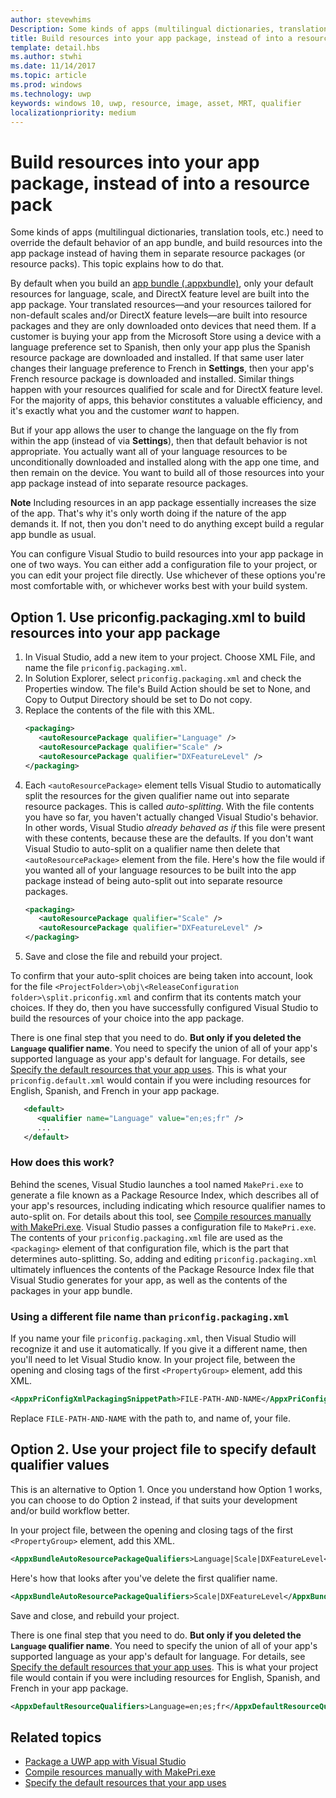 ```yaml
---
author: stevewhims
Description: Some kinds of apps (multilingual dictionaries, translation tools, etc.) need to override the default behavior of an app bundle, and build resources into the app package instead of having them in separate resource packages. This topic explains how to do that.
title: Build resources into your app package, instead of into a resource pack
template: detail.hbs
ms.author: stwhi
ms.date: 11/14/2017
ms.topic: article
ms.prod: windows
ms.technology: uwp
keywords: windows 10, uwp, resource, image, asset, MRT, qualifier
localizationpriority: medium
---
```


# Build resources into your app package, instead of into a resource pack

Some kinds of apps (multilingual dictionaries, translation tools, etc.) need to override the default behavior of an app bundle, and build resources into the app package instead of having them in separate resource packages (or resource packs). This topic explains how to do that.

By default when you build an [app bundle (.appxbundle)](../packaging/packaging-uwp-apps.md), only your default resources for language, scale, and DirectX feature level are built into the app package. Your translated resources&mdash;and your resources tailored for non-default scales and/or DirectX feature levels&mdash;are built into resource packages and they are only downloaded onto devices that need them. If a customer is buying your app from the Microsoft Store using a device with a language preference set to Spanish, then only your app plus the Spanish resource package are downloaded and installed. If that same user later changes their language preference to French in **Settings**, then your app's French resource package is downloaded and installed. Similar things happen with your resources qualified for scale and for DirectX feature level. For the majority of apps, this behavior constitutes a valuable efficiency, and it's exactly what you and the customer *want* to happen.

But if your app allows the user to change the language on the fly from within the app (instead of via **Settings**), then that default behavior is not appropriate. You actually want all of your language resources to be unconditionally downloaded and installed along with the app one time, and then remain on the device. You want to build all of those resources into your app package instead of into separate resource packages.

**Note** Including resources in an app package essentially increases the size of the app. That's why it's only worth doing if the nature of the app demands it. If not, then you don't need to do anything except build a regular app bundle as usual.

You can configure Visual Studio to build resources into your app package in one of two ways. You can either add a configuration file to your project, or you can edit your project file directly. Use whichever of these options you're most comfortable with, or whichever works best with your build system.

## Option 1. Use priconfig.packaging.xml to build resources into your app package

1. In Visual Studio, add a new item to your project. Choose XML File, and name the file `priconfig.packaging.xml`.
2. In Solution Explorer, select `priconfig.packaging.xml` and check the Properties window. The file's Build Action should be set to None, and Copy to Output Directory should be set to Do not copy.
3. Replace the contents of the file with this XML.
   ```xml
   <packaging>
      <autoResourcePackage qualifier="Language" />
      <autoResourcePackage qualifier="Scale" />
      <autoResourcePackage qualifier="DXFeatureLevel" />
   </packaging>
   ```
4. Each `<autoResourcePackage>` element tells Visual Studio to automatically split the resources for the given qualifier name out into separate resource packages. This is called *auto-splitting*. With the file contents you have so far, you haven't actually changed Visual Studio's behavior. In other words, Visual Studio *already behaved as if* this file were present with these contents, because these are the defaults. If you don't want Visual Studio to auto-split on a qualifier name then delete that `<autoResourcePackage>` element from the file. Here's how the file would if you wanted all of your language resources to be built into the app package instead of being auto-split out into separate resource packages.
   ```xml
   <packaging>
      <autoResourcePackage qualifier="Scale" />
      <autoResourcePackage qualifier="DXFeatureLevel" />
   </packaging>
   ```
5. Save and close the file and rebuild your project.

To confirm that your auto-split choices are being taken into account, look for the file `<ProjectFolder>\obj\<ReleaseConfiguration folder>\split.priconfig.xml` and confirm that its contents match your choices. If they do, then you have successfully configured Visual Studio to build the resources of your choice into the app package.

There is one final step that you need to do. **But only if you deleted the `Language` qualifier name**. You need to specify the union of all of your app's supported language as your app's default for language. For details, see [Specify the default resources that your app uses](specify-default-resources-installed.md). This is what your `priconfig.default.xml` would contain if you were including resources for English, Spanish, and French in your app package.

```xml
   <default>
      <qualifier name="Language" value="en;es;fr" />
      ...
   </default>
```

### How does this work?

Behind the scenes, Visual Studio launches a tool named `MakePri.exe` to generate a file known as a Package Resource Index, which describes all of your app's resources, including indicating which resource qualifier names to auto-split on. For details about this tool, see [Compile resources manually with MakePri.exe](compile-resources-manually-with-makepri.md). Visual Studio passes a configuration file to `MakePri.exe`. The contents of your `priconfig.packaging.xml` file are used as the `<packaging>` element of that configuration file, which is the part that determines auto-splitting. So, adding and editing `priconfig.packaging.xml` ultimately influences the contents of the Package Resource Index file that Visual Studio generates for your app, as well as the contents of the packages in your app bundle.

### Using a different file name than `priconfig.packaging.xml`

If you name your file `priconfig.packaging.xml`, then Visual Studio will recognize it and use it automatically. If you give it a different name, then you'll need to let Visual Studio know. In your project file, between the opening and closing tags of the first `<PropertyGroup>` element, add this XML.

```xml
<AppxPriConfigXmlPackagingSnippetPath>FILE-PATH-AND-NAME</AppxPriConfigXmlPackagingSnippetPath>
```

Replace `FILE-PATH-AND-NAME` with the path to, and name of, your file.

## Option 2. Use your project file to specify default qualifier values

This is an alternative to Option 1. Once you understand how Option 1 works, you can choose to do Option 2 instead, if that suits your development and/or build workflow better.

In your project file, between the opening and closing tags of the first `<PropertyGroup>` element, add this XML.

```xml
<AppxBundleAutoResourcePackageQualifiers>Language|Scale|DXFeatureLevel</AppxBundleAutoResourcePackageQualifiers>
```

Here's how that looks after you've delete the first qualifier name.

```xml
<AppxBundleAutoResourcePackageQualifiers>Scale|DXFeatureLevel</AppxBundleAutoResourcePackageQualifiers>
```

Save and close, and rebuild your project.

There is one final step that you need to do. **But only if you deleted the `Language` qualifier name**. You need to specify the union of all of your app's supported language as your app's default for language. For details, see [Specify the default resources that your app uses](specify-default-resources-installed.md). This is what your project file would contain if you were including resources for English, Spanish, and French in your app package.

```xml
<AppxDefaultResourceQualifiers>Language=en;es;fr</AppxDefaultResourceQualifiers>
```

## Related topics

* [Package a UWP app with Visual Studio](../packaging/packaging-uwp-apps.md)
* [Compile resources manually with MakePri.exe](compile-resources-manually-with-makepri.md)
* [Specify the default resources that your app uses](specify-default-resources-installed.md)